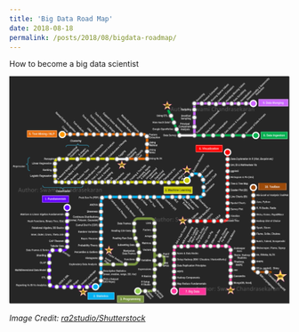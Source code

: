 ```yaml
---
title: 'Big Data Road Map'
date: 2018-08-18
permalink: /posts/2018/08/bigdata-roadmap/
---
```


How to become a big data scientist

![src](/images/long-road-to-data-scientist.png)

_Image Credit: [ra2studio/Shutterstock](https://www.shutterstock.com/g/ra2studio)_
